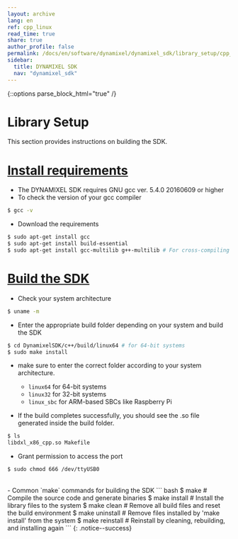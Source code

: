 ```yaml
---
layout: archive
lang: en
ref: cpp_linux
read_time: true
share: true
author_profile: false
permalink: /docs/en/software/dynamixel/dynamixel_sdk/library_setup/cpp_linux/
sidebar:
  title: DYNAMIXEL SDK
  nav: "dynamixel_sdk"
---
```


{::options parse_block_html="true" /}

<div class="main-header">
  <h1 id="library-setup-cpp-linux">Library Setup <C++ Linux></h1>
</div>
<style>
  .main-header h1::before {
    content: none !important;
  }
</style>

This section provides instructions on building the SDK.

# [Install requirements](#install-requirements)

- The DYNAMIXEL SDK requires GNU gcc ver. 5.4.0 20160609 or higher
- To check the version of your gcc compiler
``` bash
$ gcc -v
```

- Download the requirements
``` bash
$ sudo apt-get install gcc
$ sudo apt-get install build-essential
$ sudo apt-get install gcc-multilib g++-multilib # For cross-compiling
```

# [Build the SDK](#build-the-SDK)
- Check your system architecture
``` bash
$ uname -m
```

- Enter the appropriate build folder depending on your system and build the SDK
``` bash
$ cd DynamixelSDK/c++/build/linux64 # for 64-bit systems
$ sudo make install
```
- make sure to enter the correct folder according to your system architecture.
  - `linux64` for 64-bit systems
  - `linux32` for 32-bit systems
  - `linux_sbc` for ARM-based SBCs like Raspberry Pi

- If the build completes successfully, you should see the .so file generated inside the build folder.
``` bash
$ ls
libdxl_x86_cpp.so Makefile
```

- Grant permission to access the port
```bash
$ sudo chmod 666 /dev/ttyUSB0
```

<br>
- Common `make` commands for building the SDK
``` bash
$ make              # Compile the source code and generate binaries
$ make install      # Install the library files to the system
$ make clean        # Remove all build files and reset the build environment
$ make uninstall    # Remove files installed by 'make install' from the system
$ make reinstall    # Reinstall by cleaning, rebuilding, and installing again
```
{: .notice--success}
